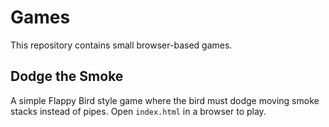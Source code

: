 # Games

This repository contains small browser-based games.

## Dodge the Smoke

A simple Flappy Bird style game where the bird must dodge moving smoke stacks instead of pipes. Open `index.html` in a browser to play.
